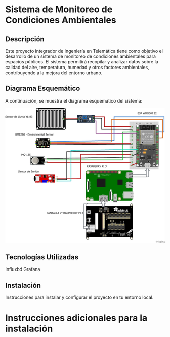 # Sistema de Monitoreo de Condiciones Ambientales

## Descripción
Este proyecto integrador de Ingeniería en Telemática tiene como objetivo el desarrollo de un sistema de monitoreo de condiciones ambientales para espacios públicos. El sistema permitirá recopilar y analizar datos sobre la calidad del aire, temperatura, humedad y otros factores ambientales, contribuyendo a la mejora del entorno urbano.

## Diagrama Esquemático
A continuación, se muestra el diagrama esquemático del sistema:

![Esquemático del Sistema](https://github.com/jntobar/Sistema-de-monitoreo-ambiental/blob/main/Circuit%20Schematic/Esquematico.png?raw=true)


## Tecnologías Utilizadas
Influxbd
Grafana

## Instalación
Instrucciones para instalar y configurar el proyecto en tu entorno local.

# Instrucciones adicionales para la instalación

